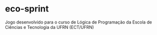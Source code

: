 # eco-sprint
Jogo desenvolvido para o curso de Lógica de Programação da Escola de Ciências e Tecnologia da UFRN (ECT/UFRN)
